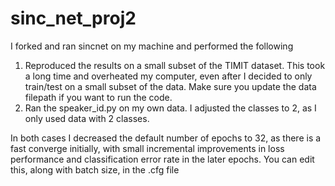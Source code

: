 # sinc_net_proj2

I forked and ran sincnet on my machine and performed the following
1) Reproduced the results on a small subset of the TIMIT dataset. This took a long time and overheated my computer, even after I decided to only train/test on a small subset of the data. Make sure you update the data filepath if you want to run the code.
2) Ran the speaker_id.py on my own data. I adjusted the classes to 2, as I only used data with 2 classes.

In both cases I decreased the default number of epochs to 32, as there is a fast converge initially, with small incremental improvements in loss performance and classification error rate in the later epochs. You can edit this, along with batch size, in the .cfg file
